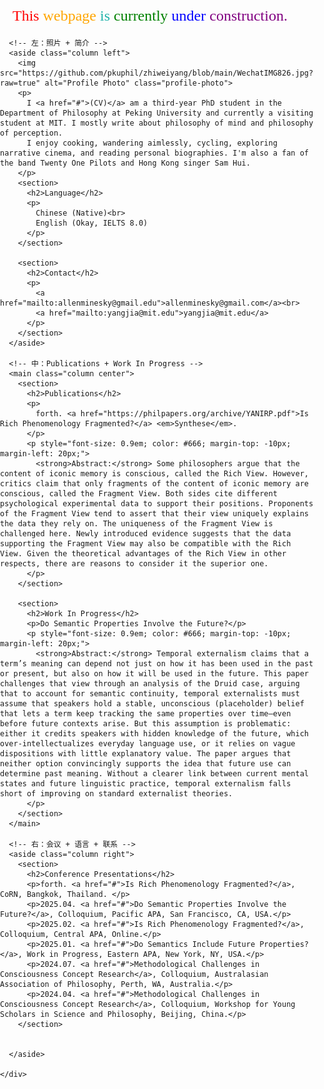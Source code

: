<html lang="en">
<head>
  <meta charset="UTF-8" />
  <meta name="viewport" content="width=device-width, initial-scale=1.0"/>
  <title>Zhiwei Yang CV</title>
  <style>
    body {
      font-family: 'Georgia', serif;
      margin: 0;
      padding: 0;
    }

    a {
      text-decoration: none;
      color: darkblue;
    }

    a:hover {
      text-decoration: underline;
    }

    .outer-wrapper {
  max-width: none;
  width: 100%;
  margin: 0;
}

    .container {
      display: flex;
      gap: 20px;
      padding: 0 20px;
    }

    .column {
      padding: 20px;
      box-sizing: border-box;
    }

    .left {
      width: 280px;
      flex-shrink: 0;
    }

    .center {
      flex-grow: 1;
      min-width: 500px;
    }

    .right {
      width: 300px;
      flex-shrink: 0;
    }

    img.profile-photo {
      max-width: 100%;
      height: auto;
      border-radius: 10px;
      margin-bottom: 20px;
    }

    section {
      margin-bottom: 30px;
    }

    @media screen and (max-width: 900px) {
      .container {
        flex-direction: column;
      }

      .left, .center, .right {
        width: 100%;
      }
    }
  </style>
</head>
<body>

  <div class="construction-banner" style="font-size: 24px; margin: 20px;">
    <span style="color: red;">This</span>
    <span style="color: orange;">webpage</span>
    <span style="color: lightseagreen;">is</span>
    <span style="color: green;">currently</span>
    <span style="color: blue;">under</span>
    <span style="color: purple;">construction.</span>
  </div>

  <div class="outer-wrapper">
    <div class="container">

      <!-- 左：照片 + 简介 -->
      <aside class="column left">
        <img src="https://github.com/pkuphil/zhiweiyang/blob/main/WechatIMG826.jpg?raw=true" alt="Profile Photo" class="profile-photo">
        <p>
          I <a href="#">(CV)</a> am a third-year PhD student in the Department of Philosophy at Peking University and currently a visiting student at MIT. I mostly write about philosophy of mind and philosophy of perception.
          I enjoy cooking, wandering aimlessly, cycling, exploring narrative cinema, and reading personal biographies. I'm also a fan of the band Twenty One Pilots and Hong Kong singer Sam Hui.
        </p>
        <section>
          <h2>Language</h2>
          <p>
            Chinese (Native)<br>
            English (Okay, IELTS 8.0)
          </p>
        </section>

        <section>
          <h2>Contact</h2>
          <p>
            <a href="mailto:allenminesky@gmail.edu">allenminesky@gmail.com</a><br>
            <a href="mailto:yangjia@mit.edu">yangjia@mit.edu</a>
          </p>
        </section>
      </aside>

      <!-- 中：Publications + Work In Progress -->
      <main class="column center">
        <section>
          <h2>Publications</h2>
          <p>
            forth. <a href="https://philpapers.org/archive/YANIRP.pdf">Is Rich Phenomenology Fragmented?</a> <em>Synthese</em>.
          </p>
          <p style="font-size: 0.9em; color: #666; margin-top: -10px; margin-left: 20px;">
            <strong>Abstract:</strong> Some philosophers argue that the content of iconic memory is conscious, called the Rich View. However, critics claim that only fragments of the content of iconic memory are conscious, called the Fragment View. Both sides cite different psychological experimental data to support their positions. Proponents of the Fragment View tend to assert that their view uniquely explains the data they rely on. The uniqueness of the Fragment View is challenged here. Newly introduced evidence suggests that the data supporting the Fragment View may also be compatible with the Rich View. Given the theoretical advantages of the Rich View in other respects, there are reasons to consider it the superior one.
          </p>
        </section>

        <section>
          <h2>Work In Progress</h2>
          <p>Do Semantic Properties Involve the Future?</p>
          <p style="font-size: 0.9em; color: #666; margin-top: -10px; margin-left: 20px;">
            <strong>Abstract:</strong> Temporal externalism claims that a term’s meaning can depend not just on how it has been used in the past or present, but also on how it will be used in the future. This paper challenges that view through an analysis of the Druid case, arguing that to account for semantic continuity, temporal externalists must assume that speakers hold a stable, unconscious (placeholder) belief that lets a term keep tracking the same properties over time—even before future contexts arise. But this assumption is problematic: either it credits speakers with hidden knowledge of the future, which over-intellectualizes everyday language use, or it relies on vague dispositions with little explanatory value. The paper argues that neither option convincingly supports the idea that future use can determine past meaning. Without a clearer link between current mental states and future linguistic practice, temporal externalism falls short of improving on standard externalist theories.
          </p>
        </section>
      </main>

      <!-- 右：会议 + 语言 + 联系 -->
      <aside class="column right">
        <section>
          <h2>Conference Presentations</h2>
          <p>forth. <a href="#">Is Rich Phenomenology Fragmented?</a>, CoRN, Bangkok, Thailand. </p>
          <p>2025.04. <a href="#">Do Semantic Properties Involve the Future?</a>, Colloquium, Pacific APA, San Francisco, CA, USA.</p>
          <p>2025.02. <a href="#">Is Rich Phenomenology Fragmented?</a>, Colloquium, Central APA, Online.</p>
          <p>2025.01. <a href="#">Do Semantics Include Future Properties?</a>, Work in Progress, Eastern APA, New York, NY, USA.</p>
          <p>2024.07. <a href="#">Methodological Challenges in Consciousness Concept Research</a>, Colloquium, Australasian Association of Philosophy, Perth, WA, Australia.</p>
          <p>2024.04. <a href="#">Methodological Challenges in Consciousness Concept Research</a>, Colloquium, Workshop for Young Scholars in Science and Philosophy, Beijing, China.</p>
        </section>

        
      </aside>

    </div>
  </div>
</body>
</html>
